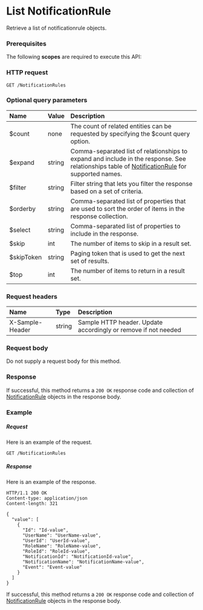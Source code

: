 # List NotificationRule

Retrieve a list of notificationrule objects.
### Prerequisites
The following **scopes** are required to execute this API: 
### HTTP request
<!-- { "blockType": "ignored" } -->
```http
GET /NotificationRules
```
### Optional query parameters
|Name|Value|Description|
|:---------------|:--------|:-------|
|$count|none|The count of related entities can be requested by specifying the $count query option.|
|$expand|string|Comma-separated list of relationships to expand and include in the response. See relationships table of [NotificationRule](../resources/notificationrule.md) for supported names. |
|$filter|string|Filter string that lets you filter the response based on a set of criteria.|
|$orderby|string|Comma-separated list of properties that are used to sort the order of items in the response collection.|
|$select|string|Comma-separated list of properties to include in the response.|
|$skip|int|The number of items to skip in a result set.|
|$skipToken|string|Paging token that is used to get the next set of results.|
|$top|int|The number of items to return in a result set.|

### Request headers
| Name       | Type | Description|
|:-----------|:------|:----------|
| X-Sample-Header  | string  | Sample HTTP header. Update accordingly or remove if not needed|

### Request body
Do not supply a request body for this method.
### Response
If successful, this method returns a `200 OK` response code and collection of [NotificationRule](../resources/notificationrule.md) objects in the response body.
### Example
##### Request
Here is an example of the request.
<!-- {
  "blockType": "request",
  "name": "get_notificationrules"
}-->
```http
GET /NotificationRules
```
##### Response
Here is an example of the response.
<!-- {
  "blockType": "response",
  "truncated": false,
  "@odata.type": "microsoft.graph.notificationrule",
  "isCollection": true
} -->
```http
HTTP/1.1 200 OK
Content-type: application/json
Content-length: 321

{
  "value": [
    {
      "Id": "Id-value",
      "UserName": "UserName-value",
      "UserId": "UserId-value",
      "RoleName": "RoleName-value",
      "RoleId": "RoleId-value",
      "NotificationId": "NotificationId-value",
      "NotificationName": "NotificationName-value",
      "Event": "Event-value"
    }
  ]
}
```
If successful, this method returns a `200 OK` response code and collection of [NotificationRule](../resources/notificationrule.md) objects in the response body.

<!-- uuid: 264fdc2a-d946-45fe-87aa-6744920ce49b
2015-10-18 19:39:27 UTC -->
<!-- {
  "type": "#page.annotation",
  "description": "List NotificationRule",
  "keywords": "",
  "section": "documentation",
  "tocPath": ""
}-->